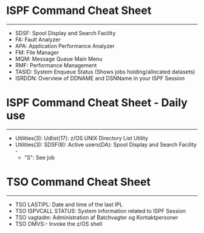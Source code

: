 # ISPF Command Cheat Sheet
---------------------------------------------------------
- SDSF: Spool Display and Search Facility
- FA: Fault Analyzer
- APA: Application Performance Analyzer
- FM: File Manager
- MQM: Message Queue Main Menu
- RMF: Performance Management
- TASID: System Enqueue Status (Shows jobs holding/allocated datasets)
- ISRDDN: Overview of DDNAME and DSNName in your ISPF Session

# ISPF Command Cheat Sheet - Daily use
---------------------------------------------------------
- Utilities(3): Udlist(17): z/OS UNIX Directory List Utility
- Utilities(3): SDSF(8): Active users(DA): Spool Display and Search Facility -
  - "S": See job

# TSO Command Cheat Sheet
----------------------------------------------------------
- TSO LASTIPL: Date and time of the last IPL
- TSO ISPVCALL STATUS: System information related to ISPF Session
- TSO vagtadm: Administration af Batchvagter og Kontaktpersoner
- TSO OMVS:- Invoke the z/OS shell
